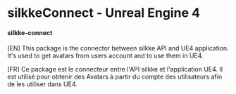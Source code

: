 # silkkeConnect - Unreal Engine 4

#### silkke-connect 
[EN] This package is the connector between silkke API and UE4 application. It's used to get avatars from users account and to use them in UE4.

[FR] Ce package est le connecteur entre l'API silkke et l'application UE4. Il est utilisé pour obtenir des Avatars à partir du compte des utilisateurs afin de les utiliser dans UE4.